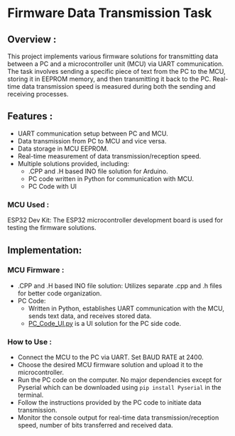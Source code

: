 # Firmware Data Transmission Task
## Overview :
This project implements various firmware solutions for transmitting data between a PC and a microcontroller unit (MCU) via UART communication. The task involves sending a specific piece of text from the PC to the MCU, storing it in EEPROM memory, and then transmitting it back to the PC. Real-time data transmission speed is measured during both the sending and receiving processes.
## Features : 
- UART communication setup between PC and MCU.
- Data transmission from PC to MCU and vice versa.
- Data storage in MCU EEPROM.
- Real-time measurement of data transmission/reception speed.
- Multiple solutions provided, including:
  - .CPP and .H based INO file solution for Arduino.
  - PC code written in Python for communication with MCU.
  - PC Code with UI 

### MCU Used :
ESP32 Dev Kit: The ESP32 microcontroller development board is used for testing the firmware solutions.

## Implementation:

### MCU Firmware :
- .CPP and .H based INO file solution: Utilizes separate .cpp and .h files for better code organization.
- PC Code: 
  - Written in Python, establishes UART communication with the MCU, sends text data, and receives stored data.
  - [PC_Code_UI.py](/Nymble) is a UI solution for the PC side code.
### How to Use :
- Connect the  MCU to the PC via UART. Set BAUD RATE at 2400.
- Choose the desired MCU firmware solution and upload it to the microcontroller.
- Run the PC code on the computer. No major dependencies except for Pyserial which can be downloaded using `pip install Pyserial` in the terminal.
- Follow the instructions provided by the PC code to initiate data transmission.
- Monitor the console output for real-time data transmission/reception speed, number of bits transferred and received data.
